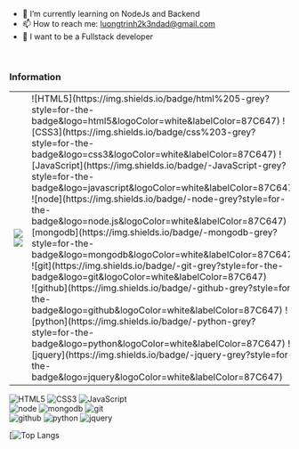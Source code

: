 - 🔭 I’m currently learning on NodeJs and Backend
- 📫 How to reach me: luongtrinh2k3ndad@gmail.com
- 💬 I want to be a Fullstack developer
<br>
<h3>Information</h3>
<table>
  <tr>
    <td>
      <a href="https://www.instagram.com/1337dakl/"><img src="https://img.shields.io/badge/instagram%20@1337dakl-87C647?style=for-the-      badge&logo=instagram&logoColor=white"/></a>
      <br>
      <a href="https://www.facebook.com/1337.DaKL.03"><img src="https://img.shields.io/badge/facebook%20@1337.DaKL.03-344E86?style=for-the-badge&logo=facebook&logoColor=white"/></a>
    </td>
    <td>
       ![HTML5](https://img.shields.io/badge/html%205-grey?style=for-the-badge&logo=html5&logoColor=white&labelColor=87C647)
        ![CSS3](https://img.shields.io/badge/css%203-grey?style=for-the-badge&logo=css3&logoColor=white&labelColor=87C647)
        ![JavaScript](https://img.shields.io/badge/-JavaScript-grey?style=for-the-badge&logo=javascript&logoColor=white&labelColor=87C647)
        <br>
        ![node](https://img.shields.io/badge/-node-grey?style=for-the-badge&logo=node.js&logoColor=white&labelColor=87C647)
        ![mongodb](https://img.shields.io/badge/-mongodb-grey?style=for-the-badge&logo=mongodb&logoColor=white&labelColor=87C647)
        ![git](https://img.shields.io/badge/-git-grey?style=for-the-badge&logo=git&logoColor=white&labelColor=87C647)
        <br>
        ![github](https://img.shields.io/badge/-github-grey?style=for-the-badge&logo=github&logoColor=white&labelColor=87C647)
        ![python](https://img.shields.io/badge/-python-grey?style=for-the-badge&logo=python&logoColor=white&labelColor=87C647)
        ![jquery](https://img.shields.io/badge/-jquery-grey?style=for-the-badge&logo=jquery&logoColor=white&labelColor=87C647)
<br>
    </td>
  </tr>
</table>



![HTML5](https://img.shields.io/badge/html%205-grey?style=for-the-badge&logo=html5&logoColor=white&labelColor=87C647)
![CSS3](https://img.shields.io/badge/css%203-grey?style=for-the-badge&logo=css3&logoColor=white&labelColor=87C647)
![JavaScript](https://img.shields.io/badge/-JavaScript-grey?style=for-the-badge&logo=javascript&logoColor=white&labelColor=87C647)
<br>
![node](https://img.shields.io/badge/-node-grey?style=for-the-badge&logo=node.js&logoColor=white&labelColor=87C647)
![mongodb](https://img.shields.io/badge/-mongodb-grey?style=for-the-badge&logo=mongodb&logoColor=white&labelColor=87C647)
![git](https://img.shields.io/badge/-git-grey?style=for-the-badge&logo=git&logoColor=white&labelColor=87C647)
<br>
![github](https://img.shields.io/badge/-github-grey?style=for-the-badge&logo=github&logoColor=white&labelColor=87C647)
![python](https://img.shields.io/badge/-python-grey?style=for-the-badge&logo=python&logoColor=white&labelColor=87C647)
![jquery](https://img.shields.io/badge/-jquery-grey?style=for-the-badge&logo=jquery&logoColor=white&labelColor=87C647)
<br>

[![Top Langs](https://github-readme-stats.vercel.app/api/top-langs/?username=1337DaKL&layout=donut&theme=radical&title_color=7C9AD0&text_color=FCE4B4)


